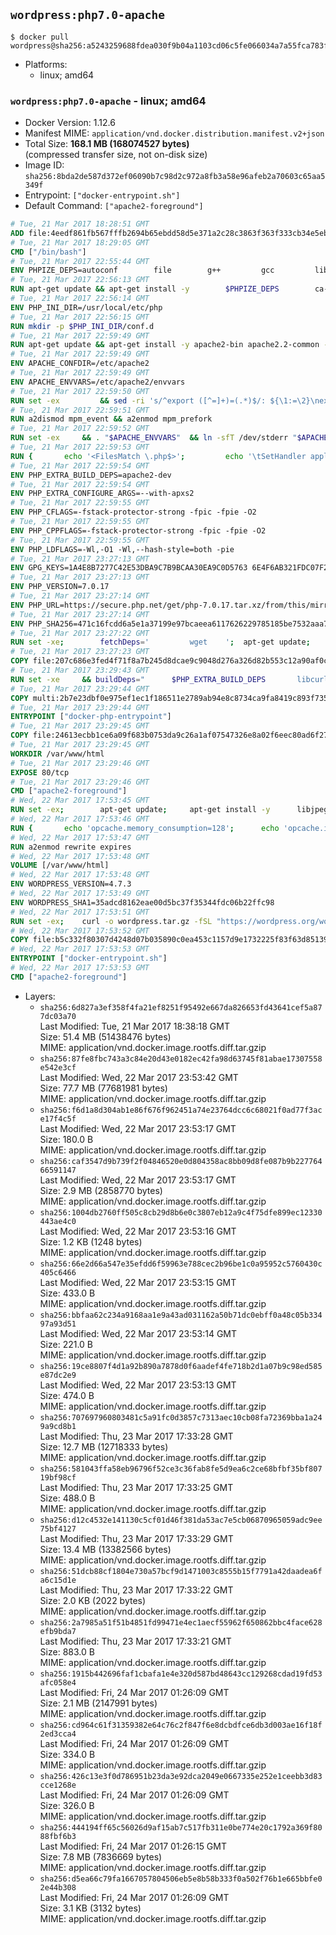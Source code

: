 ## `wordpress:php7.0-apache`

```console
$ docker pull wordpress@sha256:a5243259688fdea030f9b04a1103cd06c5fe066034a7a55fca783f6be1a18e11
```

-	Platforms:
	-	linux; amd64

### `wordpress:php7.0-apache` - linux; amd64

-	Docker Version: 1.12.6
-	Manifest MIME: `application/vnd.docker.distribution.manifest.v2+json`
-	Total Size: **168.1 MB (168074527 bytes)**  
	(compressed transfer size, not on-disk size)
-	Image ID: `sha256:8bda2de587d372ef06090b7c98d2c972a8fb3a58e96afeb2a70603c65aa5349f`
-	Entrypoint: `["docker-entrypoint.sh"]`
-	Default Command: `["apache2-foreground"]`

```dockerfile
# Tue, 21 Mar 2017 18:28:51 GMT
ADD file:4eedf861fb567fffb2694b65ebdd58d5e371a2c28c3863f363f333cb34e5eb7b in / 
# Tue, 21 Mar 2017 18:29:05 GMT
CMD ["/bin/bash"]
# Tue, 21 Mar 2017 22:55:44 GMT
ENV PHPIZE_DEPS=autoconf 		file 		g++ 		gcc 		libc-dev 		make 		pkg-config 		re2c
# Tue, 21 Mar 2017 22:56:13 GMT
RUN apt-get update && apt-get install -y 		$PHPIZE_DEPS 		ca-certificates 		curl 		libedit2 		libsqlite3-0 		libxml2 		xz-utils 	--no-install-recommends && rm -r /var/lib/apt/lists/*
# Tue, 21 Mar 2017 22:56:14 GMT
ENV PHP_INI_DIR=/usr/local/etc/php
# Tue, 21 Mar 2017 22:56:15 GMT
RUN mkdir -p $PHP_INI_DIR/conf.d
# Tue, 21 Mar 2017 22:59:49 GMT
RUN apt-get update && apt-get install -y apache2-bin apache2.2-common --no-install-recommends && rm -rf /var/lib/apt/lists/*
# Tue, 21 Mar 2017 22:59:49 GMT
ENV APACHE_CONFDIR=/etc/apache2
# Tue, 21 Mar 2017 22:59:49 GMT
ENV APACHE_ENVVARS=/etc/apache2/envvars
# Tue, 21 Mar 2017 22:59:50 GMT
RUN set -ex 		&& sed -ri 's/^export ([^=]+)=(.*)$/: ${\1:=\2}\nexport \1/' "$APACHE_ENVVARS" 		&& . "$APACHE_ENVVARS" 	&& for dir in 		"$APACHE_LOCK_DIR" 		"$APACHE_RUN_DIR" 		"$APACHE_LOG_DIR" 		/var/www/html 	; do 		rm -rvf "$dir" 		&& mkdir -p "$dir" 		&& chown -R "$APACHE_RUN_USER:$APACHE_RUN_GROUP" "$dir"; 	done
# Tue, 21 Mar 2017 22:59:51 GMT
RUN a2dismod mpm_event && a2enmod mpm_prefork
# Tue, 21 Mar 2017 22:59:52 GMT
RUN set -ex 	&& . "$APACHE_ENVVARS" 	&& ln -sfT /dev/stderr "$APACHE_LOG_DIR/error.log" 	&& ln -sfT /dev/stdout "$APACHE_LOG_DIR/access.log" 	&& ln -sfT /dev/stdout "$APACHE_LOG_DIR/other_vhosts_access.log"
# Tue, 21 Mar 2017 22:59:53 GMT
RUN { 		echo '<FilesMatch \.php$>'; 		echo '\tSetHandler application/x-httpd-php'; 		echo '</FilesMatch>'; 		echo; 		echo 'DirectoryIndex disabled'; 		echo 'DirectoryIndex index.php index.html'; 		echo; 		echo '<Directory /var/www/>'; 		echo '\tOptions -Indexes'; 		echo '\tAllowOverride All'; 		echo '</Directory>'; 	} | tee "$APACHE_CONFDIR/conf-available/docker-php.conf" 	&& a2enconf docker-php
# Tue, 21 Mar 2017 22:59:54 GMT
ENV PHP_EXTRA_BUILD_DEPS=apache2-dev
# Tue, 21 Mar 2017 22:59:54 GMT
ENV PHP_EXTRA_CONFIGURE_ARGS=--with-apxs2
# Tue, 21 Mar 2017 22:59:55 GMT
ENV PHP_CFLAGS=-fstack-protector-strong -fpic -fpie -O2
# Tue, 21 Mar 2017 22:59:55 GMT
ENV PHP_CPPFLAGS=-fstack-protector-strong -fpic -fpie -O2
# Tue, 21 Mar 2017 22:59:55 GMT
ENV PHP_LDFLAGS=-Wl,-O1 -Wl,--hash-style=both -pie
# Tue, 21 Mar 2017 23:27:13 GMT
ENV GPG_KEYS=1A4E8B7277C42E53DBA9C7B9BCAA30EA9C0D5763 6E4F6AB321FDC07F2C332E3AC2BF0BC433CFC8B3
# Tue, 21 Mar 2017 23:27:13 GMT
ENV PHP_VERSION=7.0.17
# Tue, 21 Mar 2017 23:27:14 GMT
ENV PHP_URL=https://secure.php.net/get/php-7.0.17.tar.xz/from/this/mirror PHP_ASC_URL=https://secure.php.net/get/php-7.0.17.tar.xz.asc/from/this/mirror
# Tue, 21 Mar 2017 23:27:14 GMT
ENV PHP_SHA256=471c16fcdd6a5e1a37199e97bcaeea6117626229785185be7532aaa7c6ee04be PHP_MD5=549df69a7a3c79d49fcafe2097579d9e
# Tue, 21 Mar 2017 23:27:22 GMT
RUN set -xe; 		fetchDeps=' 		wget 	'; 	apt-get update; 	apt-get install -y --no-install-recommends $fetchDeps; 	rm -rf /var/lib/apt/lists/*; 		mkdir -p /usr/src; 	cd /usr/src; 		wget -O php.tar.xz "$PHP_URL"; 		if [ -n "$PHP_SHA256" ]; then 		echo "$PHP_SHA256 *php.tar.xz" | sha256sum -c -; 	fi; 	if [ -n "$PHP_MD5" ]; then 		echo "$PHP_MD5 *php.tar.xz" | md5sum -c -; 	fi; 		if [ -n "$PHP_ASC_URL" ]; then 		wget -O php.tar.xz.asc "$PHP_ASC_URL"; 		export GNUPGHOME="$(mktemp -d)"; 		for key in $GPG_KEYS; do 			gpg --keyserver ha.pool.sks-keyservers.net --recv-keys "$key"; 		done; 		gpg --batch --verify php.tar.xz.asc php.tar.xz; 		rm -r "$GNUPGHOME"; 	fi; 		apt-get purge -y --auto-remove $fetchDeps
# Tue, 21 Mar 2017 23:27:23 GMT
COPY file:207c686e3fed4f71f8a7b245d8dcae9c9048d276a326d82b553c12a90af0c0ca in /usr/local/bin/ 
# Tue, 21 Mar 2017 23:29:43 GMT
RUN set -xe 	&& buildDeps=" 		$PHP_EXTRA_BUILD_DEPS 		libcurl4-openssl-dev 		libedit-dev 		libsqlite3-dev 		libssl-dev 		libxml2-dev 	" 	&& apt-get update && apt-get install -y $buildDeps --no-install-recommends && rm -rf /var/lib/apt/lists/* 		&& export CFLAGS="$PHP_CFLAGS" 		CPPFLAGS="$PHP_CPPFLAGS" 		LDFLAGS="$PHP_LDFLAGS" 	&& docker-php-source extract 	&& cd /usr/src/php 	&& ./configure 		--with-config-file-path="$PHP_INI_DIR" 		--with-config-file-scan-dir="$PHP_INI_DIR/conf.d" 				--disable-cgi 				--enable-ftp 		--enable-mbstring 		--enable-mysqlnd 				--with-curl 		--with-libedit 		--with-openssl 		--with-zlib 				$PHP_EXTRA_CONFIGURE_ARGS 	&& make -j "$(nproc)" 	&& make install 	&& { find /usr/local/bin /usr/local/sbin -type f -executable -exec strip --strip-all '{}' + || true; } 	&& make clean 	&& docker-php-source delete 		&& apt-get purge -y --auto-remove -o APT::AutoRemove::RecommendsImportant=false $buildDeps
# Tue, 21 Mar 2017 23:29:44 GMT
COPY multi:2b7e23dbf0e975ef1ec1f186511e2789ab94e8c8734ca9fa8419c893f7357d6c in /usr/local/bin/ 
# Tue, 21 Mar 2017 23:29:44 GMT
ENTRYPOINT ["docker-php-entrypoint"]
# Tue, 21 Mar 2017 23:29:45 GMT
COPY file:24613ecbb1ce6a09f683b0753da9c26a1af07547326e8a02f6eec80ad6f2774a in /usr/local/bin/ 
# Tue, 21 Mar 2017 23:29:45 GMT
WORKDIR /var/www/html
# Tue, 21 Mar 2017 23:29:46 GMT
EXPOSE 80/tcp
# Tue, 21 Mar 2017 23:29:46 GMT
CMD ["apache2-foreground"]
# Wed, 22 Mar 2017 17:53:45 GMT
RUN set -ex; 		apt-get update; 	apt-get install -y 		libjpeg-dev 		libpng12-dev 	; 	rm -rf /var/lib/apt/lists/*; 		docker-php-ext-configure gd --with-png-dir=/usr --with-jpeg-dir=/usr; 	docker-php-ext-install gd mysqli opcache
# Wed, 22 Mar 2017 17:53:46 GMT
RUN { 		echo 'opcache.memory_consumption=128'; 		echo 'opcache.interned_strings_buffer=8'; 		echo 'opcache.max_accelerated_files=4000'; 		echo 'opcache.revalidate_freq=2'; 		echo 'opcache.fast_shutdown=1'; 		echo 'opcache.enable_cli=1'; 	} > /usr/local/etc/php/conf.d/opcache-recommended.ini
# Wed, 22 Mar 2017 17:53:47 GMT
RUN a2enmod rewrite expires
# Wed, 22 Mar 2017 17:53:48 GMT
VOLUME [/var/www/html]
# Wed, 22 Mar 2017 17:53:48 GMT
ENV WORDPRESS_VERSION=4.7.3
# Wed, 22 Mar 2017 17:53:49 GMT
ENV WORDPRESS_SHA1=35adcd8162eae00d5bc37f35344fdc06b22ffc98
# Wed, 22 Mar 2017 17:53:51 GMT
RUN set -ex; 	curl -o wordpress.tar.gz -fSL "https://wordpress.org/wordpress-${WORDPRESS_VERSION}.tar.gz"; 	echo "$WORDPRESS_SHA1 *wordpress.tar.gz" | sha1sum -c -; 	tar -xzf wordpress.tar.gz -C /usr/src/; 	rm wordpress.tar.gz; 	chown -R www-data:www-data /usr/src/wordpress
# Wed, 22 Mar 2017 17:53:52 GMT
COPY file:b5c332f80307d4248d07b035890c0ea453c1157d9e1732225f83f63d851392b5 in /usr/local/bin/ 
# Wed, 22 Mar 2017 17:53:53 GMT
ENTRYPOINT ["docker-entrypoint.sh"]
# Wed, 22 Mar 2017 17:53:53 GMT
CMD ["apache2-foreground"]
```

-	Layers:
	-	`sha256:6d827a3ef358f4fa21ef8251f95492e667da826653fd43641cef5a877dc03a70`  
		Last Modified: Tue, 21 Mar 2017 18:38:18 GMT  
		Size: 51.4 MB (51438476 bytes)  
		MIME: application/vnd.docker.image.rootfs.diff.tar.gzip
	-	`sha256:87fe8fbc743a3c84e20d43e0182ec42fa98d63745f81abae17307558e542e3cf`  
		Last Modified: Wed, 22 Mar 2017 23:53:42 GMT  
		Size: 77.7 MB (77681981 bytes)  
		MIME: application/vnd.docker.image.rootfs.diff.tar.gzip
	-	`sha256:f6d1a8d304ab1e86f676f962451a74e23764dcc6c68021f0ad77f3ace17f4c5f`  
		Last Modified: Wed, 22 Mar 2017 23:53:17 GMT  
		Size: 180.0 B  
		MIME: application/vnd.docker.image.rootfs.diff.tar.gzip
	-	`sha256:caf3547d9b739f2f04846520e0d804358ac8bb09d8fe087b9b22776466591147`  
		Last Modified: Wed, 22 Mar 2017 23:53:17 GMT  
		Size: 2.9 MB (2858770 bytes)  
		MIME: application/vnd.docker.image.rootfs.diff.tar.gzip
	-	`sha256:1004db2760ff505c8cb29d8b6e0c3807eb12a9c4f75dfe899ec12330443ae4c0`  
		Last Modified: Wed, 22 Mar 2017 23:53:16 GMT  
		Size: 1.2 KB (1248 bytes)  
		MIME: application/vnd.docker.image.rootfs.diff.tar.gzip
	-	`sha256:66e2d66a547e35efdd6f59963e788cec2b96be1c0a95952c5760430c405c6466`  
		Last Modified: Wed, 22 Mar 2017 23:53:15 GMT  
		Size: 433.0 B  
		MIME: application/vnd.docker.image.rootfs.diff.tar.gzip
	-	`sha256:bbfaa62c234a9168aa1e9a43ad031162a50b71dc0ebff0a48c05b33497a93d51`  
		Last Modified: Wed, 22 Mar 2017 23:53:14 GMT  
		Size: 221.0 B  
		MIME: application/vnd.docker.image.rootfs.diff.tar.gzip
	-	`sha256:19ce8807f4d1a92b890a7878d0f6aadef4fe718b2d1a07b9c98ed585e87dc2e9`  
		Last Modified: Wed, 22 Mar 2017 23:53:13 GMT  
		Size: 474.0 B  
		MIME: application/vnd.docker.image.rootfs.diff.tar.gzip
	-	`sha256:707697960803481c5a91fc0d3857c7313aec10cb08fa72369bba1a249a9cd8b1`  
		Last Modified: Thu, 23 Mar 2017 17:33:28 GMT  
		Size: 12.7 MB (12718333 bytes)  
		MIME: application/vnd.docker.image.rootfs.diff.tar.gzip
	-	`sha256:581043ffa58eb96796f52ce3c36fab8fe5d9ea6c2ce68bfbf35bf80719bf98cf`  
		Last Modified: Thu, 23 Mar 2017 17:33:25 GMT  
		Size: 488.0 B  
		MIME: application/vnd.docker.image.rootfs.diff.tar.gzip
	-	`sha256:d12c4532e141130c5cf01d46f381da53ac7e5cb06870965059adc9ee75bf4127`  
		Last Modified: Thu, 23 Mar 2017 17:33:29 GMT  
		Size: 13.4 MB (13382566 bytes)  
		MIME: application/vnd.docker.image.rootfs.diff.tar.gzip
	-	`sha256:51dcb88cf1804e730a57bcf9d1471003c8555b15f7791a42daadea6fa6c15d1e`  
		Last Modified: Thu, 23 Mar 2017 17:33:22 GMT  
		Size: 2.0 KB (2022 bytes)  
		MIME: application/vnd.docker.image.rootfs.diff.tar.gzip
	-	`sha256:2a7985a51f51b4851fd99471e4ec1aecf55962f650862bbc4face628efb9bda7`  
		Last Modified: Thu, 23 Mar 2017 17:33:21 GMT  
		Size: 883.0 B  
		MIME: application/vnd.docker.image.rootfs.diff.tar.gzip
	-	`sha256:1915b442696faf1cbafa1e4e320d587bd48643cc129268cdad19fd53afc058e4`  
		Last Modified: Fri, 24 Mar 2017 01:26:09 GMT  
		Size: 2.1 MB (2147991 bytes)  
		MIME: application/vnd.docker.image.rootfs.diff.tar.gzip
	-	`sha256:cd964c61f31359382e64c76c2f847f6e8dcbdfce6db3d003ae16f18f2ed3cca4`  
		Last Modified: Fri, 24 Mar 2017 01:26:09 GMT  
		Size: 334.0 B  
		MIME: application/vnd.docker.image.rootfs.diff.tar.gzip
	-	`sha256:426c13e3f0d786951b23da3e92dca2049e0667335e252e1ceebb3d83cce1268e`  
		Last Modified: Fri, 24 Mar 2017 01:26:09 GMT  
		Size: 326.0 B  
		MIME: application/vnd.docker.image.rootfs.diff.tar.gzip
	-	`sha256:444194ff65c56026d9af15ab7c517fb311e0be774e20c1792a369f8088fbf6b3`  
		Last Modified: Fri, 24 Mar 2017 01:26:15 GMT  
		Size: 7.8 MB (7836669 bytes)  
		MIME: application/vnd.docker.image.rootfs.diff.tar.gzip
	-	`sha256:d5ea66c79fa1667057804506eb5e8b58b333f0a502f76b1e665bbfe02e44b308`  
		Last Modified: Fri, 24 Mar 2017 01:26:09 GMT  
		Size: 3.1 KB (3132 bytes)  
		MIME: application/vnd.docker.image.rootfs.diff.tar.gzip
